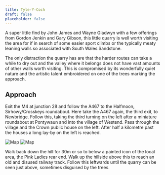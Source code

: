 ```yaml
---
title: Tyle-Y-Coch
draft: false
placeholder: false
---
```



A super little find by John James and Wayne Gladwyn with a few offerings from Gordon Jenkin and Gary Gibson, this little quarry is well worth visiting the area for if in search of some easier sport climbs or the typically meaty leaning walls so associated with South Wales Sandstone.

The only distraction the quarry has are that the harder routes can take a while to dry out and the valley where it belongs does not have vast amounts of other walls worth visiting. This is compromised by its wonderfully quiet nature and the artistic talent embroidered on one of the trees marking the approach.

## Approach

Exit the M4 at junction 28 and follow the A467 to the Halfmoon, Sirhowy/Crosskeys roundabout. Here take the A467 again, the third exit, to Newbridge. Follow this, taking the third turning on the left after a miniature roundabout at Pontywaun and into the village of Westend. Pass through the village and the Crown public house on the left. After half a kilometre past the houses a long lay-by on the left is reached.

![Map ](/img/south-wales/south-east-sandstone/TYLMAP.gif) ![Map ](/img/south-wales/south-east-sandstone/TYLEMAP1.gif)

Walk back down the hill for 30m or so to below a painted icon of the local area, the Pink Ladies rear end. Walk up the hillside above this to reach an old and disused railway track. Follow this leftwards until the quarry can be seen just above, sometimes disguised by the trees.

